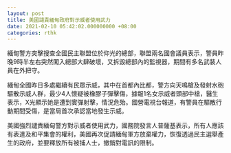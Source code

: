 ```yaml
---
layout: post
title: 美國譴責緬甸政府對示威者使用武力
date: 2021-02-10 05:42:02.000000000 +08:00
categories: rthk
---
```


緬甸警方突擊搜查全國民主聯盟位於仰光的總部，聯盟兩名國會議員表示，警員昨晚9時半左右突然闖入總部大肆破壞，又拆毀總部內的監視器，期間有多名武裝人員在外把守。

緬甸全國昨日多處繼續有民眾示威，其中在首都內比都，警方向天鳴槍及發射水砲驅散示威人群，最少4人懷疑被橡膠子彈擊傷，據報1名女示威者頭部中槍，醫生表示，X光顯示她是遭到實彈射擊，情況危殆。國營電視台報道，有警員在驅散行動期間受傷，是當局首次承認當地發生示威。

美國強烈譴責緬甸警方對示威者使用武力，國務院發言人普薩基表示，所有人應該有表達及和平集會的權利，美國再次促請緬甸軍方放棄權力，恢復透過民主選舉產生的政府，並要釋放所有被捕人士，撤銷對電訊的限制。
